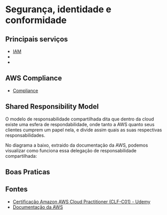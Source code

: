 # Segurança, identidade e conformidade

## Principais serviços
- [IAM](./IAM/README.md)
- 
- 

## AWS Compliance
- [Compliance](https://aws.amazon.com/pt/compliance/programs/)

## Shared Responsibility Model

O modelo de responsabilidade compartilhada dita que dentro da cloud existe uma esfera de respondabilidade, onde tanto a AWS quanto seus clientes cumprem um papel nela, e divide assim quais as suas respectivas responsabilidades.

No diagrama a baixo, extraido da documentação da AWS, podemos visualizar como funciona essa delegação de responsabilidade compartilhada:


## Boas Praticas
## Fontes
- [Certificação Amazon AWS Cloud Practitioner (CLF-C01) - Udemy](https://www.udemy.com/course/certificacao-aws-cloud-practitioner/)
- [Documentação da AWS]()